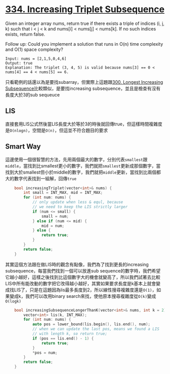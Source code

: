# [334. Increasing Triplet Subsequence](https://leetcode.com/problems/increasing-triplet-subsequence/)

Given an integer array nums, return true if there exists a triple of indices (i, j, k) such that i < j < k and nums[i] < nums[j] < nums[k]. If no such indices exists, return false.

Follow up: Could you implement a solution that runs in O(n) time complexity and O(1) space complexity?

```
Input: nums = [2,1,5,0,4,6]
Output: true
Explanation: The triplet (3, 4, 5) is valid because nums[3] == 0 < nums[4] == 4 < nums[5] == 6.
```



只看範例的話還以為是要找subarray，但實際上這題跟[300. Longest Increasing Subsequence](https://leetcode.com/problems/longest-increasing-subsequence/)比較類似，是要找increasing subsequence，並且是檢查有沒有長度大於3的sub sequeuce

## LIS
直接套用LIS公式然後當LIS長度大於等於3的時後就回傳true，但這樣時間複雜度是`O(nlogn)`，空間是`O(n)`，但這並不符合題目的要求

## Smart Way
這邊使用一個很智慧的方法，先用兩個最大的數字，分別代表`smallest`跟`middle`，當找到比smallest更小的數字，我們就把`smallest`更新成那個數字，當找到大於smallest但小於middle的數字，我們就把`middle`更新，當找到比兩個都大的數字代表找到一組解，回傳`true`


```cpp
    bool increasingTriplet(vector<int>& nums) {
        int small = INT_MAX, mid = INT_MAX;
        for (int num: nums) {
            // only update when less & equl, because
            // we need to keep the LIS strictly larger
            if (num <= small) {
                small = num;
            } else if (num <= mid) {
                mid = num;
            } else {
                return true;
            }
        }
        return false;
    }
```

其實這個方法跟在做LIS時的觀念有點像，我們為了找到更長的increasing subsequence，每當我們找到一個可以放進sub sequence的數字時，我們希望它越小越好，這樣之後找到比這個數字大的機會就變高了，所以我們試著去比較LIS中所有能改動的數字把它改得越小越好，其實如果要求長度是k基本上就會變成找LIS了，只是在這題因為lis最多長度到2，所以線性搜尋複雜度還是`O(1)`，如果變成k，我們可以改用binary search來找，使他原本搜尋複雜度從`O(k)`變成`O(logk)`
```cpp
    bool increasingSubsequenceLongerThanK(vector<int>& nums, int k = 2) {
        vector<int> lis(k, INT_MAX);
        for (int num: nums) {
            auto pos = lower_bound(lis.begin(), lis.end(), num);
            // when we can update the last pos, means we found a LIS
            // with length k, so return true;
            if (pos == lis.end() - 1) {
                return true;
            }
            *pos = num;
        }
        return false;
    }
```
